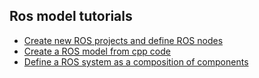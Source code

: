 ## Ros model tutorials

* [Create new ROS projects and define ROS nodes](NewProject.md)
* [Create a ROS model from cpp code](NewRosModel.md)
* [Define a ROS system as a composition of components](NewSystem.md)
